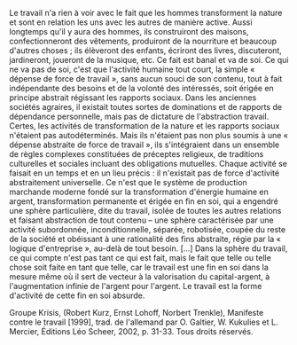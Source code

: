Le travail n'a rien à voir avec le fait que les hommes transforment la nature et sont en relation les uns avec les autres de manière active. Aussi longtemps qu'il y aura des hommes, ils construiront des maisons, confectionneront des vêtements, produiront de la nourriture et beaucoup d'autres choses ; ils élèveront des enfants, écriront des livres, discuteront, jardineront, joueront de la musique, etc. Ce fait est banal et va de soi. Ce qui ne va pas de soi, c'est que l'activité humaine tout court, la simple « dépense de force de travail », sans aucun souci de son contenu, tout à fait indépendante des besoins et de la volonté des intéressés, soit érigée en principe abstrait régissant les rapports sociaux. Dans les anciennes sociétés agraires, il existait toutes sortes de dominations et de rapports de dépendance personnelle, mais pas de dictature de l'abstraction travail. Certes, les activités de transformation de la nature et les rapports sociaux n'étaient pas autodéterminés. Mais ils n'étaient pas non plus soumis à une « dépense abstraite de force de travail », ils s'intégraient dans un ensemble de règles complexes constituées de préceptes religieux, de traditions culturelles et sociales incluant des obligations mutuelles. Chaque activité se faisait en un temps et en un lieu précis : il n'existait pas de force d'activité abstraitement universelle. Ce n'est que le système de production marchande moderne fondé sur la transformation d'énergie humaine en argent, transformation permanente et érigée en fin en soi, qui a engendré une sphère particulière, dite du travail, isolée de toutes les autres relations et faisant abstraction de tout contenu – une sphère caractérisée par une activité subordonnée, inconditionnelle, séparée, robotisée, coupée du reste de la société et obéissant à une rationalité des fins abstraite, régie par la « logique d'entreprise », au-delà de tout besoin. […] Dans la sphère du travail, ce qui compte n'est pas tant ce qui est fait, mais le fait que telle ou telle chose soit faite en tant que telle, car le travail est une fin en soi dans la mesure même où il sert de vecteur à la valorisation du capital-argent, à l'augmentation infinie de l'argent pour l'argent. Le travail est la forme d'activité de cette fin en soi absurde.

Groupe Krisis, (Robert Kurz, Ernst Lohoff, Norbert Trenkle), Manifeste contre le travail [1999], trad. de l'allemand par O. Galtier, W. Kukulies et L. Mercier, Éditions Léo Scheer, 2002, p. 31-33. Tous droits réservés.
